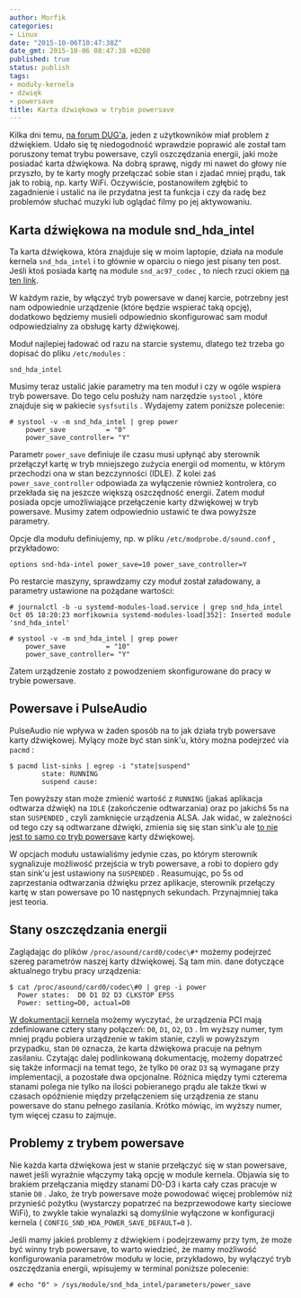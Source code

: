 ```yaml
---
author: Morfik
categories:
- Linux
date: "2015-10-06T10:47:38Z"
date_gmt: 2015-10-06 08:47:38 +0200
published: true
status: publish
tags:
- moduły-kernela
- dźwięk
- powersave
title: Karta dźwiękowa w trybie powersave
---
```


Kilka dni temu, [na forum DUG'a](https://forum.dug.net.pl/viewtopic.php?pid=291349), jeden z
użytkowników miał problem z dźwiękiem. Udało się tę niedogodność wprawdzie poprawić ale został tam
poruszony temat trybu powersave, czyli oszczędzania energii, jaki może posiadać karta dźwiękowa. Na
dobrą sprawę, nigdy mi nawet do głowy nie przyszło, by te karty mogły przełączać sobie stan i zjadać
mniej prądu, tak jak to robią, np. karty WiFi. Oczywiście, postanowiłem zgłębić to zagadnienie i
ustalić na ile przydatna jest ta funkcja i czy da radę bez problemów słuchać muzyki lub oglądać
filmy po jej aktywowaniu.

<!--more-->
## Karta dźwiękowa na module snd\_hda\_intel

Ta karta dźwiękowa, która znajduje się w moim laptopie, działa na module kernela `snd_hda_intel` i
to głównie w oparciu o niego jest pisany ten post. Jeśli ktoś posiada kartę na module
`snd_ac97_codec` , to niech rzuci okiem [na ten
link](http://www.thinkwiki.org/wiki/How_to_enable_audio_codec_power_saving).

W każdym razie, by włączyć tryb powersave w danej karcie, potrzebny jest nam odpowiednie urządzenie
(które będzie wspierać taką opcję), dodatkowo będziemy musieli odpowiednio skonfigurować sam moduł
odpowiedzialny za obsługę karty dźwiękowej.

Moduł najlepiej ładować od razu na starcie systemu, dlatego też trzeba go dopisać do pliku
`/etc/modules` :

    snd_hda_intel

Musimy teraz ustalić jakie parametry ma ten moduł i czy w ogóle wspiera tryb powersave. Do tego celu
posłuży nam narzędzie `systool` , które znajduje się w pakiecie `sysfsutils` . Wydajemy zatem
poniższe polecenie:

    # systool -v -m snd_hda_intel | grep power
        power_save          = "0"
        power_save_controller= "Y"

Parametr `power_save` definiuje ile czasu musi upłynąć aby sterownik przełączył kartę w tryb
mniejszego zużycia energii od momentu, w którym przechodzi ona w stan bezczynności (IDLE). Z kolei
zaś ` power_save_controller` odpowiada za wyłączenie również kontrolera, co przekłada się na jeszcze
większą oszczędność energii. Zatem moduł posiada opcje umożliwiające przełączenie karty dźwiękowej w
tryb powersave. Musimy zatem odpowiednio ustawić te dwa powyższe parametry.

Opcje dla modułu definiujemy, np. w pliku `/etc/modprobe.d/sound.conf` , przykładowo:

    options snd-hda-intel power_save=10 power_save_controller=Y

Po restarcie maszyny, sprawdzamy czy moduł został załadowany, a parametry ustawione na pożądane
wartości:

    # journalctl -b -u systemd-modules-load.service | grep snd_hda_intel
    Oct 05 18:20:23 morfikownia systemd-modules-load[352]: Inserted module 'snd_hda_intel'
    
    # systool -v -m snd_hda_intel | grep power
        power_save          = "10"
        power_save_controller= "Y"

Zatem urządzenie zostało z powodzeniem skonfigurowane do pracy w trybie powersave.

## Powersave i PulseAudio

PulseAudio nie wpływa w żaden sposób na to jak działa tryb powersave karty dźwiękowej. Mylący może
być stan sink'u, który można podejrzeć via `pacmd` :

    $ pacmd list-sinks | egrep -i "state|suspend"
            state: RUNNING
            suspend cause:

Ten powyższy stan może zmienić wartość z `RUNNING` (jakaś aplikacja odtwarza dźwięk) na `IDLE`
(zakończenie odtwarzania) oraz po jakichś 5s na stan `SUSPENDED` , czyli zamknięcie urządzenia
ALSA. Jak widać, w zależności od tego czy są odtwarzane dźwięki, zmienia się się stan sink'u ale [to
nie jest to samo co tryb
powersave](https://lists.freedesktop.org/archives/pulseaudio-discuss/2015-October/024518.html) karty
dźwiękowej.

W opcjach modułu ustawialiśmy jedynie czas, po którym sterownik sygnalizuje możliwość przejścia w
tryb powersave, a robi to dopiero gdy stan sink'u jest ustawiony na `SUSPENDED` . Reasumując, po 5s
od zaprzestania odtwarzania dźwięku przez aplikacje, sterownik przełączy kartę w stan powersave po
10 następnych sekundach. Przynajmniej taka jest teoria.

## Stany oszczędzania energii

Zaglądając do plików `/proc/asound/card0/codec\#*` możemy podejrzeć szereg parametrów naszej karty
dźwiękowej. Są tam min. dane dotyczące aktualnego trybu pracy urządzenia:

    $ cat /proc/asound/card0/codec\#0 | grep -i power
      Power states:  D0 D1 D2 D3 CLKSTOP EPSS
      Power: setting=D0, actual=D0

[W dokumentacji kernela](https://www.kernel.org/doc/Documentation/power/pci.txt) możemy wyczytać, że
urządzenia PCI mają zdefiniowane cztery stany połączeń: `D0`, `D1`, `D2`, `D3` . Im wyższy numer,
tym mniej prądu pobiera urządzenie w takim stanie, czyli w powyższym przypadku, stan `D0` oznacza,
że karta dźwiękowa pracuje na pełnym zasilaniu. Czytając dalej podlinkowaną dokumentację, możemy
dopatrzeć się także informacji na temat tego, że tylko `D0` oraz `D3` są wymagane przy
implementacji, a pozostałe dwa opcjonalne. Różnica między tymi czterema stanami polega nie tylko na
ilości pobieranego prądu ale także tkwi w czasach opóźnienie między przełączeniem się urządzenia ze
stanu powersave do stanu pełnego zasilania. Krótko mówiąc, im wyższy numer, tym więcej czasu to
zajmuje.

## Problemy z trybem powersave

Nie każda karta dźwiękowa jest w stanie przełączyć się w stan powersave, nawet jeśli wyraźnie
włączymy taką opcję w module kernela. Objawia się to brakiem przełączania między stanami D0-D3 i
karta cały czas pracuje w stanie `D0` . Jako, że tryb powersave może powodować więcej problemów niż
przynieść pożytku (wystarczy popatrzeć na bezprzewodowe karty sieciowe WiFi), to zwykle takie
wynalazki są domyślnie wyłączone w konfiguracji kernela ( `CONFIG_SND_HDA_POWER_SAVE_DEFAULT=0` ).

Jeśli mamy jakieś problemy z dźwiękiem i podejrzewamy przy tym, że może być winny tryb powersave, to
warto wiedzieć, że mamy możliwość konfigurowania parametrów modułu w locie, przykładowo, by wyłączyć
tryb oszczędzania energii, wpisujemy w terminal poniższe polecenie:

    # echo "0" > /sys/module/snd_hda_intel/parameters/power_save
